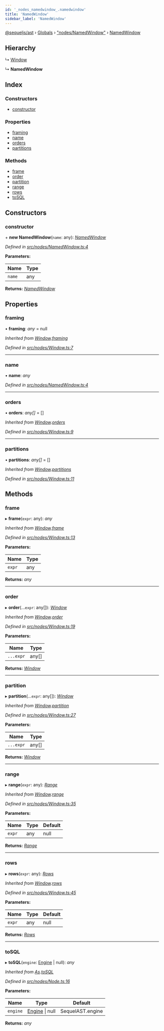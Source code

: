```yaml
---
id: '_nodes_namedwindow_.namedwindow'
title: 'NamedWindow'
sidebar_label: 'NamedWindow'
---
```


[@sequeljs/ast](../index.md) › [Globals](../globals.md) ›
["nodes/NamedWindow"](../modules/_nodes_namedwindow_.md) ›
[NamedWindow](_nodes_namedwindow_.namedwindow.md)

## Hierarchy

↳ [Window](_nodes_window_.window.md)

↳ **NamedWindow**

## Index

### Constructors

- [constructor](_nodes_namedwindow_.namedwindow.md#constructor)

### Properties

- [framing](_nodes_namedwindow_.namedwindow.md#framing)
- [name](_nodes_namedwindow_.namedwindow.md#name)
- [orders](_nodes_namedwindow_.namedwindow.md#orders)
- [partitions](_nodes_namedwindow_.namedwindow.md#partitions)

### Methods

- [frame](_nodes_namedwindow_.namedwindow.md#frame)
- [order](_nodes_namedwindow_.namedwindow.md#order)
- [partition](_nodes_namedwindow_.namedwindow.md#partition)
- [range](_nodes_namedwindow_.namedwindow.md#range)
- [rows](_nodes_namedwindow_.namedwindow.md#rows)
- [toSQL](_nodes_namedwindow_.namedwindow.md#tosql)

## Constructors

### constructor

\+ **new NamedWindow**(`name`: any):
_[NamedWindow](_nodes_namedwindow_.namedwindow.md)_

_Defined in
[src/nodes/NamedWindow.ts:4](https://github.com/sequeljs/ast/blob/aa0ef0f/src/nodes/NamedWindow.ts#L4)_

**Parameters:**

| Name   | Type |
| ------ | ---- |
| `name` | any  |

**Returns:** _[NamedWindow](_nodes_namedwindow_.namedwindow.md)_

## Properties

### framing

• **framing**: _any_ = null

_Inherited from
[Window](_nodes_window_.window.md).[framing](_nodes_window_.window.md#framing)_

_Defined in
[src/nodes/Window.ts:7](https://github.com/sequeljs/ast/blob/aa0ef0f/src/nodes/Window.ts#L7)_

---

### name

• **name**: _any_

_Defined in
[src/nodes/NamedWindow.ts:4](https://github.com/sequeljs/ast/blob/aa0ef0f/src/nodes/NamedWindow.ts#L4)_

---

### orders

• **orders**: _any[]_ = []

_Inherited from
[Window](_nodes_window_.window.md).[orders](_nodes_window_.window.md#orders)_

_Defined in
[src/nodes/Window.ts:9](https://github.com/sequeljs/ast/blob/aa0ef0f/src/nodes/Window.ts#L9)_

---

### partitions

• **partitions**: _any[]_ = []

_Inherited from
[Window](_nodes_window_.window.md).[partitions](_nodes_window_.window.md#partitions)_

_Defined in
[src/nodes/Window.ts:11](https://github.com/sequeljs/ast/blob/aa0ef0f/src/nodes/Window.ts#L11)_

## Methods

### frame

▸ **frame**(`expr`: any): _any_

_Inherited from
[Window](_nodes_window_.window.md).[frame](_nodes_window_.window.md#frame)_

_Defined in
[src/nodes/Window.ts:13](https://github.com/sequeljs/ast/blob/aa0ef0f/src/nodes/Window.ts#L13)_

**Parameters:**

| Name   | Type |
| ------ | ---- |
| `expr` | any  |

**Returns:** _any_

---

### order

▸ **order**(...`expr`: any[]): _[Window](_nodes_window_.window.md)_

_Inherited from
[Window](_nodes_window_.window.md).[order](_nodes_window_.window.md#order)_

_Defined in
[src/nodes/Window.ts:19](https://github.com/sequeljs/ast/blob/aa0ef0f/src/nodes/Window.ts#L19)_

**Parameters:**

| Name      | Type  |
| --------- | ----- |
| `...expr` | any[] |

**Returns:** _[Window](_nodes_window_.window.md)_

---

### partition

▸ **partition**(...`expr`: any[]): _[Window](_nodes_window_.window.md)_

_Inherited from
[Window](_nodes_window_.window.md).[partition](_nodes_window_.window.md#partition)_

_Defined in
[src/nodes/Window.ts:27](https://github.com/sequeljs/ast/blob/aa0ef0f/src/nodes/Window.ts#L27)_

**Parameters:**

| Name      | Type  |
| --------- | ----- |
| `...expr` | any[] |

**Returns:** _[Window](_nodes_window_.window.md)_

---

### range

▸ **range**(`expr`: any): _[Range](_nodes_range_.range.md)_

_Inherited from
[Window](_nodes_window_.window.md).[range](_nodes_window_.window.md#range)_

_Defined in
[src/nodes/Window.ts:35](https://github.com/sequeljs/ast/blob/aa0ef0f/src/nodes/Window.ts#L35)_

**Parameters:**

| Name   | Type | Default |
| ------ | ---- | ------- |
| `expr` | any  | null    |

**Returns:** _[Range](_nodes_range_.range.md)_

---

### rows

▸ **rows**(`expr`: any): _[Rows](_nodes_rows_.rows.md)_

_Inherited from
[Window](_nodes_window_.window.md).[rows](_nodes_window_.window.md#rows)_

_Defined in
[src/nodes/Window.ts:45](https://github.com/sequeljs/ast/blob/aa0ef0f/src/nodes/Window.ts#L45)_

**Parameters:**

| Name   | Type | Default |
| ------ | ---- | ------- |
| `expr` | any  | null    |

**Returns:** _[Rows](_nodes_rows_.rows.md)_

---

### toSQL

▸ **toSQL**(`engine`: [Engine](../interfaces/_interfaces_engine_.engine.md) |
null): _any_

_Inherited from [As](_nodes_as_.as.md).[toSQL](_nodes_as_.as.md#tosql)_

_Defined in
[src/nodes/Node.ts:16](https://github.com/sequeljs/ast/blob/aa0ef0f/src/nodes/Node.ts#L16)_

**Parameters:**

| Name     | Type                                                              | Default          |
| -------- | ----------------------------------------------------------------- | ---------------- |
| `engine` | [Engine](../interfaces/_interfaces_engine_.engine.md) &#124; null | SequelAST.engine |

**Returns:** _any_
